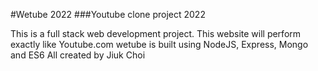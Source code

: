 #Wetube 2022
###Youtube clone project 2022

This is a full stack web development project. This website will perform exactly like Youtube.com
wetube is built using NodeJS, Express, Mongo and ES6
All created by Jiuk Choi
